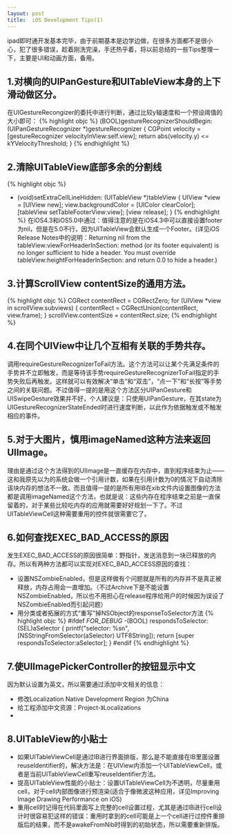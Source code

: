 ```yaml
---
layout: post
title:  iOS Development Tips(1)
---
```


ipad即时通开发基本完毕，由于前期基本是边学边做，在很多方面都不是很小心，犯了很多错误，趁着刚洗完澡，手还热乎着，将以前总结的一些Tips整理一下，主要是UI和动画方面，备用。

## 1.对横向的UIPanGesture和UITableView本身的上下滑动做区分。

在UIGestureRecongizer的委托中进行判断，通过比较y轴速度和一个预设阈值的大小即可：
{% highlight objc %}
(BOOL)gestureRecognizerShouldBegin:(UIPanGestureRecognizer *)gestureRecognizer
{
    CGPoint velocity = [gestureRecognizer velocityInView:self.view];
    return abs(velocity.y) <= kYVelocityThreshold;
}
{% endhighlight %}

## 2.清除UITableView底部多余的分割线

{% highlight objc %}
+ (void)setExtraCellLineHidden: (UITableView *)tableView
{
    UIView *view = [UIView new];
    view.backgroundColor = [UIColor clearColor];
    [tableView setTableFooterView:view]; 
    [view release];
}
{% endhighlight %}
在iOS4.3和iOS5.0中通过：值得注意的是在iOS4.3中可以直接设置footer为nil，但是在5.0不行，因为UITableView会默认生成一个Footer。(详见iOS Release Notes中的说明：Returning nil from the tableView:viewForHeaderInSection: method (or its footer equivalent) is no longer sufficient to hide a header. You must override tableView:heightForHeaderInSection: and return 0.0 to hide a header.)

## 3.计算ScrollView contentSize的通用方法。

{% highlight objc %}
CGRect contentRect = CGRectZero;
for (UIView *view in scrollView.subviews)
{
    contentRect = CGRectUnion(contentRect, view.frame);
}
scrollView.contentSize = contentRect.size;
{% endhighlight %}

## 4.在同个UIView中让几个互相有关联的手势共存。

调用requireGestureRecognizerToFail方法。这个方法可以让某个先满足条件的手势并不立即触发，而是等待该手势requireGestureRecognizerToFail指定的手势失败后再触发。这样就可以有效解决“单击”和“双击”，“点一下”和“长按”等手势之间的关联问题。不过值得一提的是用这个方法区分UIPanGesture和UISwipeGesture效果并不好，个人建议是：只使用UIPanGesture，在其state为UIGestureRecognizerStateEnded时进行速度判断，以此作为依据触发或不触发相应的事件。

## 5.对于大图片，慎用imageNamed这种方法来返回UIImage。


理由是通过这个方法得到的UIImage是一直缓存在内存中，直到程序结束为止——这和我原先以为的系统会做一个引用计数，如果在引用计数为0的情况下自动清除该块内存的想法不一致。而且值得一提的是所有用IB在xib文件内设置图像的方法都是调用imageNamed这个方法，也就是说：这些内存在程序结束之前是一直保留着的，对于某些比较吃内存的应用就需要好好规划一下了。不过UITableViewCell这种需要重用的控件就很需要它了。

## 6.如何查找EXEC_BAD_ACCESS的原因

发生EXEC_BAD_ACCESS的原因很简单：野指针，发送消息到一块已释放的内存。所以有两种方法都可以实现对EXEC_BAD_ACCESS原因的查找：

* 设置NSZombieEnabled，但是这样做有个问题就是所有的内存并不是真正被释放，内存占用会一直增加。（不过Archive下是不能设置NSZombieEnabled，所以也不用担心在release程序给用户的时候因为误设了NSZombieEnabled而引起问题）
* 用分类或者拓展的方式“重写”掉NSObject的responseToSelector方法
{% highlight objc %}
#ifdef _FOR_DEBUG_
-(BOOL) respondsToSelector:(SEL)aSelector {
printf("selector: %sn", [NSStringFromSelector(aSelector) UTF8String]);
return [super respondsToSelector:aSelector];
}
#endif
{% endhighlight %}

## 7.使UIImagePickerController的按钮显示中文

因为默认设置为英文，所以需要通过添加中文相关的信息：

* 修改Localization Native Development Region 为China
* 给工程添加中文资源：Project-》Localizations
* 
## 8.UITableView的小贴士


* 如果UITableViewCell是通过IB进行界面排版，那么是不能直接在IB里面设置reuseIdentifier的，解决方法是：在UIView内添加一个UITableViewCell，或者是当前UITableViewCell重写reuseIdentifier方法。
* 提高UITableView性能的小贴士：设置UITableViewCell为不透明，尽量重用cell，对于cell内部图像进行预渲染(适合于像微波这种应用，详见Improving Image Drawing Performance on iOS)
* 重用cell时记得在代码里面写上完整的cell设置过程，尤其是通过IB进行cell设计时很容易犯这样的错误：重用时拿到的cell可能是上一个cell进行过控件重排版后的结果，而不是awakeFromNib时得到的初始状态，所以需要重新排版。
